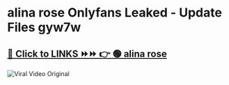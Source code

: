 
 # alina rose Onlyfans Leaked - Update Files gyw7w

## <h2><a href="https://clipsfans.com/alina_rose&ref=git">🔗 Click to LINKS ⏩⏩ 👉 🟢 alina rose </a></h2>

<a href="https://clipsfans.com/alina_rose&ref=git" rel="nofollow" data-target="animated-image.originalLink"><img src="https://i.ibb.co.com/xMMVF88/686577567.gif" alt="Viral Video Original" style="max-width: 100%; display: inline-block;" data-target="animated-image.originalImage"></a>

